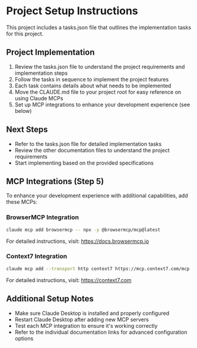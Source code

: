 # Project Setup Instructions

This project includes a tasks.json file that outlines the implementation tasks for this project.

## Project Implementation

1. Review the tasks.json file to understand the project requirements and implementation steps
2. Follow the tasks in sequence to implement the project features
3. Each task contains details about what needs to be implemented
4. Move the CLAUDE.md file to your project root for easy reference on using Claude MCPs
5. Set up MCP integrations to enhance your development experience (see below)

## Next Steps

- Refer to the tasks.json file for detailed implementation tasks
- Review the other documentation files to understand the project requirements
- Start implementing based on the provided specifications

## MCP Integrations (Step 5)

To enhance your development experience with additional capabilities, add these MCPs:

### BrowserMCP Integration
```bash
claude mcp add browsermcp -- npx -y @browsermcp/mcp@latest
```

For detailed instructions, visit: https://docs.browsermcp.io

### Context7 Integration
```bash
claude mcp add --transport http context7 https://mcp.context7.com/mcp
```

For detailed instructions, visit: https://context7.com


## Additional Setup Notes

- Make sure Claude Desktop is installed and properly configured
- Restart Claude Desktop after adding new MCP servers
- Test each MCP integration to ensure it's working correctly
- Refer to the individual documentation links for advanced configuration options
